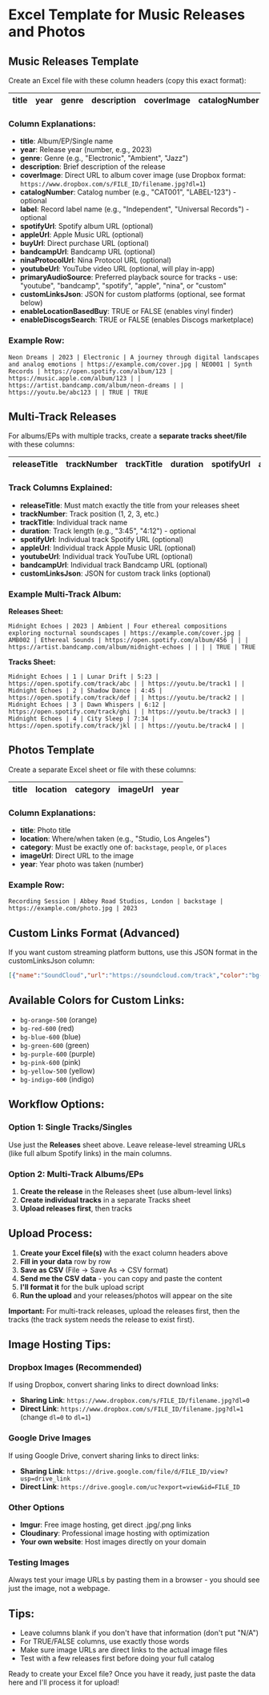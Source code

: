 # Excel Template for Music Releases and Photos

## Music Releases Template

Create an Excel file with these column headers (copy this exact format):

| title | year | genre | description | coverImage | catalogNumber | label | spotifyUrl | appleUrl | buyUrl | bandcampUrl | ninaProtocolUrl | youtubeUrl | primaryAudioSource | customLinksJson | enableLocationBasedBuy | enableDiscogsSearch |
|-------|------|-------|-------------|------------|---------------|-------|------------|----------|--------|-------------|-----------------|------------|-------------------|-----------------|----------------------|-------------------|

### Column Explanations:

- **title**: Album/EP/Single name
- **year**: Release year (number, e.g., 2023)
- **genre**: Genre (e.g., "Electronic", "Ambient", "Jazz")
- **description**: Brief description of the release
- **coverImage**: Direct URL to album cover image (use Dropbox format: `https://www.dropbox.com/s/FILE_ID/filename.jpg?dl=1`)
- **catalogNumber**: Catalog number (e.g., "CAT001", "LABEL-123") - optional
- **label**: Record label name (e.g., "Independent", "Universal Records") - optional
- **spotifyUrl**: Spotify album URL (optional)
- **appleUrl**: Apple Music URL (optional)
- **buyUrl**: Direct purchase URL (optional)
- **bandcampUrl**: Bandcamp URL (optional)
- **ninaProtocolUrl**: Nina Protocol URL (optional)
- **youtubeUrl**: YouTube video URL (optional, will play in-app)
- **primaryAudioSource**: Preferred playback source for tracks - use: "youtube", "bandcamp", "spotify", "apple", "nina", or "custom"
- **customLinksJson**: JSON for custom platforms (optional, see format below)
- **enableLocationBasedBuy**: TRUE or FALSE (enables vinyl finder)
- **enableDiscogsSearch**: TRUE or FALSE (enables Discogs marketplace)

### Example Row:
```
Neon Dreams | 2023 | Electronic | A journey through digital landscapes and analog emotions | https://example.com/cover.jpg | NEO001 | Synth Records | https://open.spotify.com/album/123 | https://music.apple.com/album/123 | | https://artist.bandcamp.com/album/neon-dreams | | https://youtu.be/abc123 | | TRUE | TRUE
```

## Multi-Track Releases

For albums/EPs with multiple tracks, create a **separate tracks sheet/file** with these columns:

| releaseTitle | trackNumber | trackTitle | duration | spotifyUrl | appleUrl | youtubeUrl | bandcampUrl | customLinksJson |
|--------------|-------------|------------|----------|------------|----------|------------|-------------|-----------------|

### Track Columns Explained:

- **releaseTitle**: Must match exactly the title from your releases sheet
- **trackNumber**: Track position (1, 2, 3, etc.)
- **trackTitle**: Individual track name
- **duration**: Track length (e.g., "3:45", "4:12") - optional
- **spotifyUrl**: Individual track Spotify URL (optional)
- **appleUrl**: Individual track Apple Music URL (optional)
- **youtubeUrl**: Individual track YouTube URL (optional)
- **bandcampUrl**: Individual track Bandcamp URL (optional)
- **customLinksJson**: JSON for custom track links (optional)

### Example Multi-Track Album:

**Releases Sheet:**
```
Midnight Echoes | 2023 | Ambient | Four ethereal compositions exploring nocturnal soundscapes | https://example.com/cover.jpg | AMB002 | Ethereal Sounds | https://open.spotify.com/album/456 | | | https://artist.bandcamp.com/album/midnight-echoes | | | | TRUE | TRUE
```

**Tracks Sheet:**
```
Midnight Echoes | 1 | Lunar Drift | 5:23 | https://open.spotify.com/track/abc | | https://youtu.be/track1 | |
Midnight Echoes | 2 | Shadow Dance | 4:45 | https://open.spotify.com/track/def | | https://youtu.be/track2 | |
Midnight Echoes | 3 | Dawn Whispers | 6:12 | https://open.spotify.com/track/ghi | | https://youtu.be/track3 | |
Midnight Echoes | 4 | City Sleep | 7:34 | https://open.spotify.com/track/jkl | | https://youtu.be/track4 | |
```

## Photos Template

Create a separate Excel sheet or file with these columns:

| title | location | category | imageUrl | year |
|-------|----------|----------|----------|------|

### Column Explanations:

- **title**: Photo title
- **location**: Where/when taken (e.g., "Studio, Los Angeles")
- **category**: Must be exactly one of: `backstage`, `people`, or `places`
- **imageUrl**: Direct URL to the image
- **year**: Year photo was taken (number)

### Example Row:
```
Recording Session | Abbey Road Studios, London | backstage | https://example.com/photo.jpg | 2023
```

## Custom Links Format (Advanced)

If you want custom streaming platform buttons, use this JSON format in the customLinksJson column:

```json
[{"name":"SoundCloud","url":"https://soundcloud.com/track","color":"bg-orange-500"},{"name":"YouTube","url":"https://youtube.com/watch","color":"bg-red-600"}]
```

## Available Colors for Custom Links:
- `bg-orange-500` (orange)
- `bg-red-600` (red) 
- `bg-blue-600` (blue)
- `bg-green-600` (green)
- `bg-purple-600` (purple)
- `bg-pink-600` (pink)
- `bg-yellow-500` (yellow)
- `bg-indigo-600` (indigo)

## Workflow Options:

### Option 1: Single Tracks/Singles
Use just the **Releases** sheet above. Leave release-level streaming URLs (like full album Spotify links) in the main columns.

### Option 2: Multi-Track Albums/EPs
1. **Create the release** in the Releases sheet (use album-level links)
2. **Create individual tracks** in a separate Tracks sheet
3. **Upload releases first**, then tracks

## Upload Process:

1. **Create your Excel file(s)** with the exact column headers above
2. **Fill in your data** row by row
3. **Save as CSV** (File → Save As → CSV format)
4. **Send me the CSV data** - you can copy and paste the content
5. **I'll format it** for the bulk upload script
6. **Run the upload** and your releases/photos will appear on the site

**Important:** For multi-track releases, upload the releases first, then the tracks (the track system needs the release to exist first).

## Image Hosting Tips:

### Dropbox Images (Recommended)
If using Dropbox, convert sharing links to direct download links:
- **Sharing Link**: `https://www.dropbox.com/s/FILE_ID/filename.jpg?dl=0`
- **Direct Link**: `https://www.dropbox.com/s/FILE_ID/filename.jpg?dl=1` (change `dl=0` to `dl=1`)

### Google Drive Images
If using Google Drive, convert sharing links to direct links:
- **Sharing Link**: `https://drive.google.com/file/d/FILE_ID/view?usp=drive_link`
- **Direct Link**: `https://drive.google.com/uc?export=view&id=FILE_ID`

### Other Options
- **Imgur**: Free image hosting, get direct .jpg/.png links
- **Cloudinary**: Professional image hosting with optimization
- **Your own website**: Host images directly on your domain

### Testing Images
Always test your image URLs by pasting them in a browser - you should see just the image, not a webpage.

## Tips:

- Leave columns blank if you don't have that information (don't put "N/A")
- For TRUE/FALSE columns, use exactly those words
- Make sure image URLs are direct links to the actual image files
- Test with a few releases first before doing your full catalog

Ready to create your Excel file? Once you have it ready, just paste the data here and I'll process it for upload!